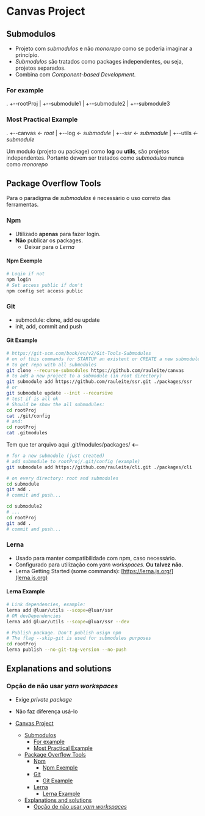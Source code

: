 # Canvas Project

## Submodulos

- Projeto com *submodulos* e não *monorepo* como se poderia imaginar a princípio.
- *Submodulos* são tratados como packages independentes, ou seja, projetos separados.
- Combina com *Component-based Development*.

### For example

.
+--rootProj
|  +--submodule1
|  +--submodule2
|  +--submodule3

### Most Practical Example

.
+--canvas *<- root*
|  +--log *<- submodule*
|  +--ssr *<- submodule*
|  +--utils *<- submodule*

Um modulo (projeto ou package) como **log** ou **utils**, são projetos independentes.
Portanto devem ser tratados como *submodulos* nunca como *monorepo*

## Package Overflow Tools

Para o paradigma de *submodulos* é necessário o uso correto das ferramentas.

### Npm

- Utilizado **apenas** para fazer login.
- **Não** publicar os packages.
  - Deixar para o *Lerna*

#### Npm Exemple

```sh
# Login if not
npm login
# Set access public if don't
npm config set access public
```

### Git

- submodule: clone, add ou update
- init, add, commit and push

#### Git Example

```sh
# https://git-scm.com/book/en/v2/Git-Tools-Submodules
# on of this commands for STARTUP an existent or CREATE a new submodule
# to get repo with all submodules
git clone --recurse-submodules https://github.com/rauleite/canvas
# to add a new project to a submodule (in root directory)
git submodule add https://github.com/rauleite/ssr.git ./packages/ssr
# or
git submodule update --init --recursive
# test if is all ok
# Should be show the all submodules:
cd rootProj
cat ./git/config
# and:
cd rootProj
cat .gitmodules
```

Tem que ter arquivo aqui
.git/modules/packages/<submodule> **<–**

```sh
# for a new submodule (just created)
# add submodule to rootProj/.git/config (example)
git submodule add https://github.com/rauleite/cli.git ./packages/cli
```

```sh
# on every directory: root and submodules
cd submodule
git add .
# commit and push...

cd submodule2
# ...
cd rootProj
git add .
# commit and push...
```

### Lerna

- Usado para manter compatibilidade com npm, caso necessário.
- Configurado para utilização com *yarn workspaces*. **Ou talvez não.**
- Lerna Getting Started (some commands): [https://lerna.js.org/](lerna.js.org)

#### Lerna Example

<!-- # ADDING PACKAGES
# Most simple and prefered method -->

```sh
# Link dependencies, example:
lerna add @luar/utils --scope=@luar/ssr
# OR devDependencies
lerna add @luar/utils --scope=@luar/ssr --dev
```

```sh
# Publish package. Don't publish usign npm
# The flag --skip-git is used for submodules purposes
cd rootProj
lerna publish --no-git-tag-version --no-push
```

## Explanations and solutions

### Opção de não usar *yarn workspaces*

- Exige *private package*
- Não faz diferença usá-lo

- [Canvas Project](#canvas-project)
  - [Submodulos](#submodulos)
    - [For example](#for-example)
    - [Most Practical Example](#most-practical-example)
  - [Package Overflow Tools](#package-overflow-tools)
    - [Npm](#npm)
      - [Npm Exemple](#npm-exemple)
    - [Git](#git)
      - [Git Example](#git-example)
    - [Lerna](#lerna)
      - [Lerna Example](#lerna-example)
  - [Explanations and solutions](#explanations-and-solutions)
    - [Opção de não usar *yarn workspaces*](#opção-de-não-usar-yarn-workspaces)
